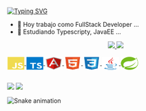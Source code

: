 #

[![Typing SVG](https://readme-typing-svg.herokuapp.com/?color=ff91a4&size=35&center=true&vCenter=true&width=1000&lines=HELLO,+My+name+is+Marcelo+Kleibson;I'm+FullStack+Developer;Be+Welcome!+:%29)](https://git.io/typing-svg)

- 🔭 Hoy trabajo como FullStack Developer ...
- 🌱 Estudiando Typescripty, JavaEE ...

<div align="center">
  <a href="https://github.com/MarceloMkss">
  <img height="180em" src="https://github-readme-stats.vercel.app/api?username=MarceloMkss&show_icons=true&theme=dracula&include_all_commits=true&count_private=true"/>
  <img height="180em" src="https://github-readme-stats.vercel.app/api/top-langs/?username=MarceloMkss&layout=compact&langs_count=7&theme=dracula"/>
</div>

<div style="display: inline_block">
  
  <br>
  
  <img align="center" alt="MarceloMkss-Js" height="30" width="40" src="https://raw.githubusercontent.com/devicons/devicon/master/icons/javascript/javascript-plain.svg">
  <img align="center" alt="MarceloMkss-Ts" height="30" width="40" src="https://raw.githubusercontent.com/devicons/devicon/master/icons/typescript/typescript-plain.svg">
  <img align="center" alt="MarceloMkss-React" height="30" width="40" src="https://raw.githubusercontent.com/devicons/devicon/master/icons/angularjs/angularjs-original.svg">
  <img align="center" alt="MarceloMkss-HTML" height="30" width="40" src="https://raw.githubusercontent.com/devicons/devicon/master/icons/html5/html5-original.svg">
  <img align="center" alt="MarceloMkss-CSS" height="30" width="40" src="https://raw.githubusercontent.com/devicons/devicon/master/icons/css3/css3-original.svg">
  <img align="center" alt="MarceloMkss-Csharp" height="30" width="40" src="https://raw.githubusercontent.com/devicons/devicon/master/icons/java/java-original.svg">
  <img align="center" alt="MarceloMkss-Python" height="30" width="40" src="https://raw.githubusercontent.com/devicons/devicon/master/icons/spring/spring-original.svg">
  
</div>
  
##

<div> 
<a href = "mailto:marcelomkss@gmail.com"><img src="https://img.shields.io/badge/Gmail-D14836?style=for-the-badge&logo=gmail&logoColor=white" target="_blank"></a>
<a href="https://www.linkedin.com/in/marcelomkss" target="_blank"><img src="https://img.shields.io/badge/LinkedIn-0077B5?style=for-the-badge&logo=linkedin&logoColor=white" target="_blank"></a> 


![Snake animation](https://github.com/MarceloMkss/MarceloMkss/blob/output/github-contribution-grid-snake.svg)
 
</div>
